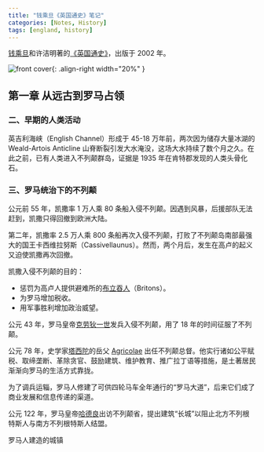```yaml
---
title: "钱乘旦《英国通史》笔记"
categories: [Notes, History]
tags: [england, history]
---
```


[钱乘旦](https://zh.wikipedia.org/wiki/%E9%92%B1%E4%B9%98%E6%97%A6)和许洁明著的[《英国通史》](https://book.douban.com/subject/1041375/)，出版于 2002 年。

![front cover](https://img9.doubanio.com/view/subject/s/public/s1030315.jpg){: .align-right width="20%" }

## 第一章 从远古到罗马占领

### 二、早期的人类活动

英吉利海峡（English Channel）形成于 45-18 万年前，两次因为储存大量冰湖的 Weald-Artois Anticline 山脊断裂引发大水淹没，这场大水持续了数个月之久。在此之前，已有人类进入不列颠群岛，证据是 1935 年在肯特郡发现的人类头骨化石。

### 三、罗马统治下的不列颠

公元前 55 年，凯撒率 1 万人乘 80 条船入侵不列颠。因遇到风暴，后援部队无法赶到，凯撒只得回撤到欧洲大陆。

第二年，凯撒率 2.5 万人乘 800 条船再次入侵不列颠，打败了不列颠岛南部最强大的国王卡西维拉努斯（Cassivellaunus）。然而，两个月后，发生在高卢的起义又迫使凯撒再次回撤。

凯撒入侵不列颠的目的：

- 惩罚为高卢人提供避难所的[布立吞人](https://zh.wikipedia.org/wiki/%E5%87%B1%E7%88%BE%E7%89%B9%E5%B8%83%E7%AB%8B%E5%90%9E%E4%BA%BA)（Britons）。
- 为罗马增加税收。
- 用军事胜利增加政治威望。

公元 43 年，罗马皇帝[克劳狄一世](https://zh.wikipedia.org/wiki/%E5%85%8B%E5%8B%9E%E7%8B%84%E4%B8%80%E4%B8%96)发兵入侵不列颠，用了 18 年的时间征服了不列颠。

公元 78 年，史学家[塔西陀](https://zh.wikipedia.org/wiki/%E5%A1%94%E8%A5%BF%E9%99%80)的岳父 [Agricolae](https://zh.wikipedia.org/wiki/%E9%98%BF%E5%8F%A4%E5%88%A9%E5%8F%AF%E6%8B%89%E5%82%B3) 出任不列颠总督。他实行诸如公平赋税、取缔垄断、革除贪官、鼓励建筑、维护教育、推广拉丁语等措施，是土著居民渐渐向罗马的生活方式靠拢。

为了调兵运辎，罗马人修建了可供四轮马车全年通行的“罗马大道”，后来它们成了商业发展和信息传递的渠道。

公元 122 年，罗马皇帝[哈德良](https://zh.wikipedia.org/wiki/%E5%93%88%E5%BE%B7%E8%89%AF)出访不列颠省，提出建筑“长城”以阻止北方不列根特斯人与南方不列根特斯人结盟。

罗马人建造的城镇
